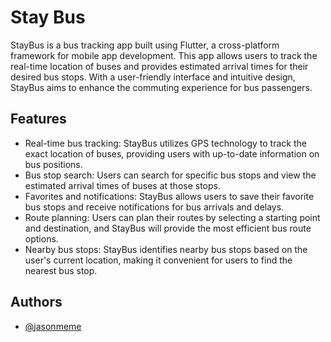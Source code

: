 # Stay Bus

StayBus is a bus tracking app built using Flutter, a cross-platform framework for mobile app development. This app allows users to track the real-time location of buses and provides estimated arrival times for their desired bus stops. With a user-friendly interface and intuitive design, StayBus aims to enhance the commuting experience for bus passengers.


## Features

- Real-time bus tracking: StayBus utilizes GPS technology to track the exact location of buses, providing users with up-to-date information on bus positions.
- Bus stop search: Users can search for specific bus stops and view the estimated arrival times of buses at those stops.
- Favorites and notifications: StayBus allows users to save their favorite bus stops and receive notifications for bus arrivals and delays.
- Route planning: Users can plan their routes by selecting a starting point and destination, and StayBus will provide the most efficient bus route options.
- Nearby bus stops: StayBus identifies nearby bus stops based on the user's current location, making it convenient for users to find the nearest bus stop.


## Authors

- [@jasonmeme](https://www.github.com/jasonmeme)

